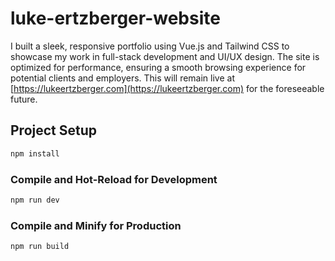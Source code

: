 # luke-ertzberger-website

I built a sleek, responsive portfolio using Vue.js and Tailwind CSS to showcase my work in full-stack development and UI/UX design. The site is optimized for performance, ensuring a smooth browsing experience for potential clients and employers. This will remain live at [https://lukeertzberger.com](https://lukeertzberger.com) for the foreseeable future.

## Project Setup

```sh
npm install
```

### Compile and Hot-Reload for Development

```sh
npm run dev
```

### Compile and Minify for Production

```sh
npm run build
```
